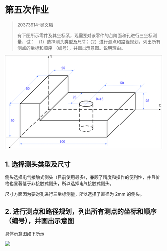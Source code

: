 # 第五次作业

> 20373914-吴文韬
>
> 有下图所示零件及其坐标系，现需要对该零件的台阶面和孔进行三坐标测量，试： （1）选择测头类型及尺寸；（2）进行测点和路径规划，列出所有测点的坐标和顺序 （编号），并画出示意图。说明理由。

![Alt text](<CleanShot 2023-12-24 at 09.47.23.png>)

## 1. 选择测头类型及尺寸

侧头选择电气接触式侧头（目前使用最多），兼顾了精度和操作的便利性，并且价格也显著低于非接触式侧头，所以选择电气接触式侧头。

尺寸方面因为要对孔进行三坐标测量，所以选择了直径为 2mm 的侧头。

## 2. 进行测点和路径规划，列出所有测点的坐标和顺序 （编号），并画出示意图

具体示意图如下所示

![](IMG_1750.png)
